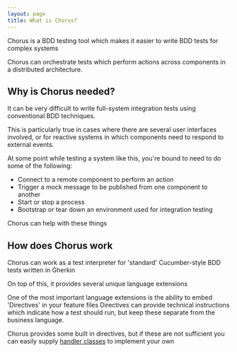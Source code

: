 ```yaml
---
layout: page
title: What is Chorus?
---
```


Chorus is a BDD testing tool which makes it easier to write BDD tests for complex systems

Chorus can orchestrate tests which perform actions across components in a distributed architecture.

## Why is Chorus needed?

It can be very difficult to write full-system integration tests using conventional BDD techniques.

This is particularly true in cases where there are several user interfaces involved, or for reactive systems in which components need to respond to external events.

At some point while testing a system like this, you're bound to need to do some of the following:

* Connect to a remote component to perform an action
* Trigger a mock message to be published from one component to another
* Start or stop a process
* Bootstrap or tear down an environment used for integration testing

Chorus can help with these things

## How does Chorus work

Chorus can work as a test interpreter for 'standard' Cucumber-style BDD tests written in Gherkin

On top of this, it provides several unique language extensions

One of the most important language extensions is the ability to embed 'Directives' in your feature files
Directives can provide technical instructions which indicate how a test should run, but keep these separate from the business language.

Chorus provides some built in directives, but if these are not sufficient you can easily supply [handler classes](/pages/Handlers/HandlerClasses) to implement your own













